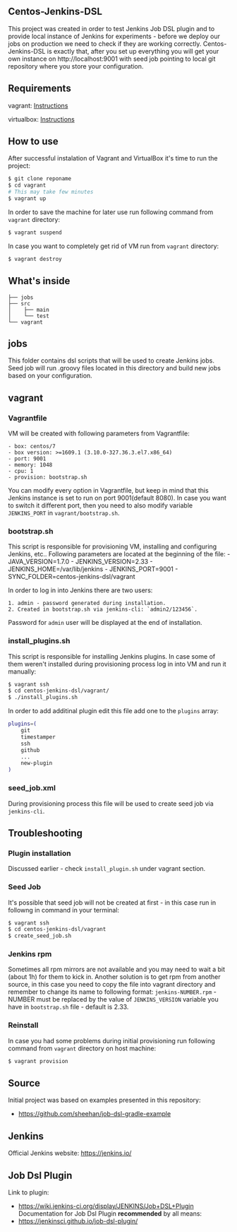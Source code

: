 ## Centos-Jenkins-DSL
This project was created in order to test Jenkins Job DSL plugin and to provide local instance of Jenkins for experiments - before we deploy our jobs on production we need to check if they are working correctly. Centos-Jenkins-DSL is exactly that, after you set up everything you will get your own instance on http://localhost:9001 with seed job pointing to local git repository where you store your configuration. 

## Requirements
   vagrant:    [Instructions](https://www.vagrantup.com/docs/installation/) 
   
   virtualbox: [Instructions](https://www.virtualbox.org/wiki/Downloads)
   
## How to use
After successful instalation of Vagrant and VirtualBox it's time to run the project: 
```bash
$ git clone reponame
$ cd vagrant
# This may take few minutes
$ vagrant up
```
In order to save the machine for later use run following command from `vagrant` directory:
```bash
$ vagrant suspend
```
In case you want to completely get rid of VM run from `vagrant` directory:
```bash
$ vagrant destroy
```
## What's inside
```
├── jobs
├── src
│    ├── main
│    └── test
└── vagrant
```
## jobs
This folder contains dsl scripts that will be used to create Jenkins jobs. Seed job will run .groovy files located in this directory and build new jobs based on your configuration. 

## vagrant
### Vagrantfile
VM will be created with following parameters from Vagrantfile:

    - box: centos/7
    - box version: >=1609.1 (3.10.0-327.36.3.el7.x86_64)
    - port: 9001
    - memory: 1048
    - cpu: 1
    - provision: bootstrap.sh
You can modify every option in Vagrantfile, but keep in mind that this Jenkins instance is set to run on port 9001(default 8080). In case you want to switch it different port, then you need to also modify variable `JENKINS_PORT` in `vagrant/bootstrap.sh`.

### bootstrap.sh
This script is responsible for provisioning VM, installing and configuring Jenkins, etc.. Following parameters are located at the beginning of the file:
    - JAVA_VERSION=1.7.0
    - JENKINS_VERSION=2.33
    - JENKINS_HOME=/var/lib/jenkins
    - JENKINS_PORT=9001
    - SYNC_FOLDER=centos-jenkins-dsl/vagrant
    
In order to log in into Jenkins there are two users:

    1. admin - password generated during installation.
    2. Created in bootstrap.sh via jenkins-cli: `admin2/123456`.
Password for `admin` user will be displayed at the end of installation.

### install_plugins.sh
This script is responsible for installing Jenkins plugins.
In case some of them weren't installed during provisioning process log in into VM and run it manually:
```bash
$ vagrant ssh
$ cd centos-jenkins-dsl/vagrant/
$ ./install_plugins.sh
```
In order to add additinal plugin edit this file add one to the `plugins` array:
```bash
plugins=(
    git
    timestamper
    ssh
    github
    ...
    new-plugin
)
```
### seed_job.xml
During provisioning process this file will be used to create seed job via `jenkins-cli`.

## Troubleshooting
### Plugin installation
Discussed earlier - check `install_plugin.sh` under vagrant section.
### Seed Job
It's possible that seed job will not be created at first - in this case run in followng in command in your terminal:
```bash
$ vagrant ssh
$ cd centos-jenkins-dsl/vagrant
$ create_seed_job.sh
```
### Jenkins rpm
Sometimes all rpm mirrors are not available and you may need to wait a bit (about 1h) for them to kick in. Another solution is to get rpm from another source, in this case you need to copy the file into vagrant directory and remember to change its name to following format:
`jenkins-NUMBER.rpm` - NUMBER must be replaced by the value of `JENKINS_VERSION` variable you have in `bootstrap.sh` file - default is 2.33.
### Reinstall
In case you had some problems during initial provisioning run following command from `vagrant` directory on host machine:
```bash
$ vagrant provision
```

## Source
Initial project was based on examples presented in this repository:
- https://github.com/sheehan/job-dsl-gradle-example
## Jenkins
Official Jenkins website:
https://jenkins.io/
## Job Dsl Plugin
Link to plugin:
- https://wiki.jenkins-ci.org/display/JENKINS/Job+DSL+Plugin
Documentation for Job Dsl Plugin **recommended** by all means: 
- https://jenkinsci.github.io/job-dsl-plugin/ 
